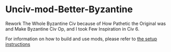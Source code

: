 # Unciv-mod-Better-Byzantine

Rework The Whole Byzantine Civ because of How Pathetic the Original was and Make Byzantine Civ Op, and I took Few Inspiration in Civ 6.

For information on how to build and use mods, please refer to [the setup instructions](https://yairm210.github.io/Unciv/Modders/Making-a-new-Civilization/)

